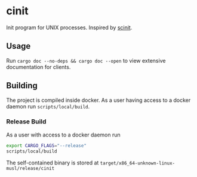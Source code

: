 # cinit

Init program for UNIX processes. Inspired by
[scinit](https://github.com/vs-eth/scinit).

## Usage

Run `cargo doc --no-deps && cargo doc --open` to view extensive documentation
for clients.

## Building

The project is compiled inside docker. As a user having access to a docker
daemon run `scripts/local/build`.

### Release Build

As a user with access to a docker daemon run

```bash
export CARGO_FLAGS="--release"
scripts/local/build
```

The self-contained binary is stored at
`target/x86_64-unknown-linux-musl/release/cinit`

